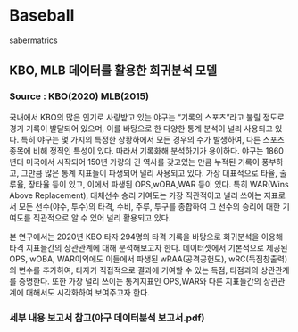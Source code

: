 # Baseball
sabermatrics
## KBO, MLB 데이터를 활용한 회귀분석 모델
### Source : KBO(2020) MLB(2015)

  국내에서 KBO의 많은 인기로 사랑받고 있는 야구는 “기록의 스포츠”라고 불릴 정도로 경기 기록이 발달되어 있으며, 이를 바탕으로 한 다양한 통계 분석이 널리 사용되고 있다. 특히 야구는 몇 가지의 특정한 상황하에서 모든 경우의 수가 발생하여, 다른 스포츠 종목에 비해 정적인 특성이 있다. 따라서 기록화해 분석하기가 용이하다. 야구는 1860년대 미국에서 시작되어 150년 가량의 긴 역사를 갖고있는 만큼 누적된 기록이 풍부하고, 그만큼 많은 통계 지표들이 파생되어 널리 사용되고 있다. 가장 대표적으로 타율, 출루율, 장타율 등이 있고, 이에서 파생된 OPS,wOBA,WAR 등이 있다. 특히 WAR(Wins Above Replacement), 대체선수 승리 기여도는 가장 직관적이고 널리 쓰이는 지표로서 모든 선수(야수, 투수)의 타격, 수비, 주루, 투구를 종합하여 그 선수의 승리에 대한 기여도를 직관적으로 알 수 있어 널리 활용되고 있다.
  
 본 연구에서는 2020년 KBO 타자 294명의 타격 기록을 바탕으로 회귀분석을 이용해 타격 지표들간의 상관관계에 대해 분석해보고자 한다. 데이터셋에서 기본적으로 제공된 OPS, wOBA, WAR이외에도 이들에서 파생된 wRAA(공격공헌도), wRC(득점창출력)의 변수를 추가하여, 타자가 직접적으로 결과에 기여할 수 있는 득점, 타점과의 상관관계를 증명한다. 또한 가장 널리 쓰이는 통계지표인 OPS,WAR와 다른 지표들간의 상관관계에 대해서도 시각화하여 보여주고자 한다.

### 세부 내용 보고서 참고(야구 데이터분석 보고서.pdf)
